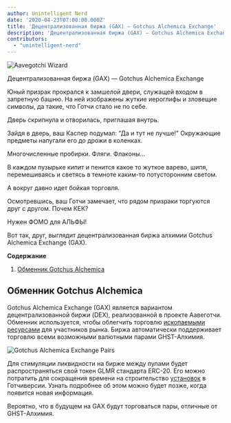 ```yaml
---
author: Unintelligent Nerd
date: '2020-04-23T07:00:00.000Z'
title: 'Децентрализованная биржа (GAX) — Gotchus Alchemica Exchange'
description: 'Децентрализованная биржа (GAX) — Gotchus Alchemica Exchange'
contributors:
  - "unintelligent-nerd"
---
```


<div class="headerImageContainer">
<img class="headerImage" src="/gotchus-alchemica-exchange/wizard-aavegotchi.gif" alt="Aavegotchi Wizard">
<p class="headerImageText">Децентрализованная биржа (GAX) — Gotchus Alchemica Exchange</p>
</div>

Юный призрак прокрался к замшелой двери, служащей входом в запретную башню. На ней изображены жуткие иероглифы и зловещие символы, да такие, что Готчи стало не по себе.

Дверь скрипнула и отворилась, приглашая внутрь.

Зайдя в дверь, ваш Каспер подумал: “Да и тут не лучше!” Окружающие предметы напугали его до дрожи в коленках.

Многочисленные пробирки. Фляги. Флаконы...

В каждом пузырьке кипит и пенится какое то жуткое варево, шипя, перемешиваясь и светясь в темноте каким-то потусторонним светом.

А вокруг давно идет бойкая торговля.

Осмотревшись, ваш Готчи замечает, что рядом призраки торгуются друг с другом. Почем КЕК?

Нужен ФОМО для АЛЬФЫ!

Вот так, друг, выглядит децентрализованная биржа алхимии Gotchus Alchemica Exchange (GAX).

<div class="contentsBox">

**Содержание**

<ol>
<li><a href=#gotchus-alchemica-exchange>Обменник Gotchus Alchemica</a></li>
</ol>

</div>

## Обменник Gotchus Alchemica

Gotchus Alchemica Exchange (GAX) является вариантом децентрализованной биржи (DEX), реализованной в проекте Аавеготчи. Обменник используется, чтобы облегчить торговлю [ископаемыми ресурсами](/metaverse#gotchus-alchemica) для участников рынка. Биржа автоматически поддерживает торговлю всеми возможными валютными парами GHST-Алхимия.

<img class="bodyImage" src="/gotchus-alchemica-exchange/gotchus-alchemica-exchange-pairs.png" alt="Gotchus Alchemica Exchange Pairs" />

Для стимуляции ликвидности на бирже между пулами будет распространяться свой токен GLMR стандарта ERC-20. Его можно потратить для сокращения времени на строительство [установок](/metaverse#building-on-realm-parcels) в Готчиверсии. Узнать подробнее об этом можно будет позже, когда появится новая информация.

Вероятно, что в будущем на GAX будут торговаться пары, отличные от GHST-Алхимия.

